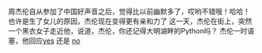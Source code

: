周杰伦自从参加了中国好声音之后，觉得比以前幽默多了，哎哟不错哦！哈哈！
也许是生了女儿的原因，杰伦现在变得更有亲和力了
这一天，杰伦在街上，突然一个黑衣女子走近他，说道，杰伦，你还记得大明湖畔的Python吗？
杰伦一时语塞，他回应[yes](https://github.com/wenfuwang/create-your-own-adventure/blob/camp/Chinese/Python/Jay_Chou_yes.md) 还是 [no](https://github.com/wenfuwang/create-your-own-adventure/blob/camp/Chinese/Python/Jay_Chou_no.md)